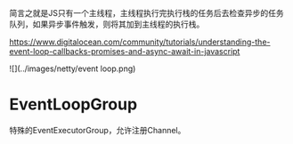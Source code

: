 简言之就是JS只有一个主线程，主线程执行完执行栈的任务后去检查异步的任务队列，如果异步事件触发，则将其加到主线程的执行栈。

https://www.digitalocean.com/community/tutorials/understanding-the-event-loop-callbacks-promises-and-async-await-in-javascript

![](../images/netty/event loop.png)

# EventLoopGroup

特殊的EventExecutorGroup，允许注册Channel。









